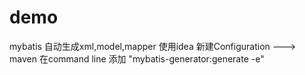 # demo
mybatis 自动生成xml,model,mapper 
使用idea 新建Configuration ---> maven
在command line 添加  "mybatis-generator:generate -e"